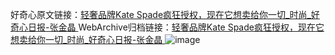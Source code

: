 好奇心原文链接：[轻奢品牌Kate Spade疯狂授权，现在它想卖给你一切_时尚_好奇心日报-张金晶 ](https://www.qdaily.com/articles/12404.html)
WebArchive归档链接：[轻奢品牌Kate Spade疯狂授权，现在它想卖给你一切_时尚_好奇心日报-张金晶 ](http://web.archive.org/web/20190623172708/https://www.qdaily.com/articles/12404.html)
![image](http://ww3.sinaimg.cn/large/007d5XDply1g3wjr1ez5kj30u03k2e81)